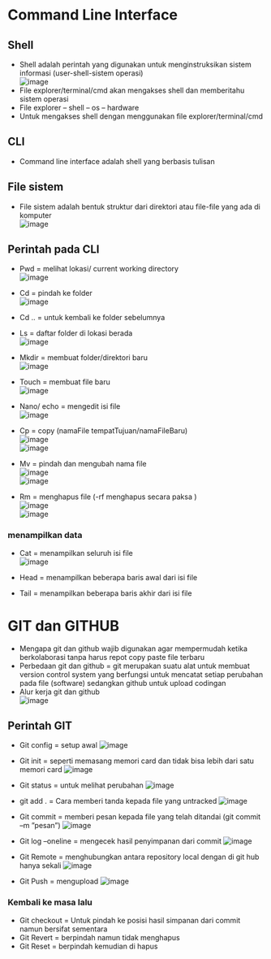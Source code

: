 # Command Line Interface
## Shell
- Shell adalah perintah yang digunakan untuk menginstruksikan sistem informasi 
(user-shell-sistem operasi)
<br>![image](https://user-images.githubusercontent.com/85721388/192085757-e33770a3-2639-4161-ba07-9a547e140b51.png) 
- File explorer/terminal/cmd akan mengakses shell dan memberitahu sistem operasi 
- File explorer – shell – os – hardware
-	Untuk mengakses shell dengan menggunakan file explorer/terminal/cmd

## CLI
-	Command line interface adalah shell yang berbasis tulisan

## File sistem
-	File sistem adalah bentuk struktur dari direktori atau file-file yang ada di komputer
<br>![image](https://user-images.githubusercontent.com/85721388/192085782-29b987c3-111d-479e-8b8d-eb39cfc6ab22.png)
 
## Perintah pada CLI
-	Pwd = melihat lokasi/ current working directory
 <br>![image](https://user-images.githubusercontent.com/85721388/192085804-b54162b7-2ba0-4c19-ab42-8d0ae1675b2a.png)

-	Cd = pindah ke folder
<br>![image](https://user-images.githubusercontent.com/85721388/192085821-e13a1688-4e7f-4ec7-9b9c-bf0875928e4d.png)
 
-	Cd .. = untuk kembali ke folder sebelumnya

-	Ls = daftar folder di lokasi berada
<br>![image](https://user-images.githubusercontent.com/85721388/192085846-3802cbf6-16d5-4299-b989-123f79ca139c.png)
 
-	Mkdir = membuat folder/direktori baru
<br>![image](https://user-images.githubusercontent.com/85721388/192085872-82dea4b0-5668-43d1-9f9b-f6e3eb997d00.png)

-	Touch = membuat file baru
<br>![image](https://user-images.githubusercontent.com/85721388/192085875-310d05e9-9132-42cf-9a71-0b3afdf6f2dd.png)

-	Nano/ echo = mengedit isi file
<br>![image](https://user-images.githubusercontent.com/85721388/192085882-12d3ce13-facb-49e0-93ab-c1e7c63b4ab9.png)

-	Cp = copy (namaFile tempatTujuan/namaFileBaru)
<br>![image](https://user-images.githubusercontent.com/85721388/192085895-9ce09d3a-37ae-49aa-a93f-794ffacebc5a.png)
<br>![image](https://user-images.githubusercontent.com/85721388/192085905-aa88fb00-6e9b-4d0e-b5fa-0e763566065d.png)

-	Mv = pindah dan mengubah nama file
<br>![image](https://user-images.githubusercontent.com/85721388/192085913-48ddda45-7a3f-4c81-9f48-cb96bf20e51c.png)
<br>![image](https://user-images.githubusercontent.com/85721388/192085921-45f15499-4602-43a6-bbaf-a98c3a845f03.png)

- Rm = menghapus file (-rf menghapus secara paksa )
<br>![image](https://user-images.githubusercontent.com/85721388/192085930-4d9a70eb-6cbe-49f2-a559-49d7a26631bd.png)
<br>![image](https://user-images.githubusercontent.com/85721388/192085933-745fb5d9-9b2f-4a8f-bcd1-236637da1b05.png)

### menampilkan data 
-	Cat = menampilkan seluruh isi file
<br>![image](https://user-images.githubusercontent.com/85721388/192085892-346196fc-d17c-4678-917f-93d4d9459a68.png)
 
-	Head = menampilkan beberapa baris awal dari isi file
-	Tail = menampilkan beberapa baris akhir dari isi file

# GIT dan GITHUB
-	Mengapa git dan github wajib digunakan agar mempermudah ketika berkolaborasi tanpa harus repot copy paste file terbaru
-	Perbedaan git dan github = git merupakan suatu alat untuk membuat version control system yang berfungsi untuk mencatat setiap perubahan pada file (software) sedangkan github untuk upload codingan
-	Alur kerja git dan github
<br>![image](https://user-images.githubusercontent.com/85721388/192086436-ba70e224-ca2b-4532-9a7b-6e82af2a103e.png)

## Perintah GIT
- Git config = setup awal
![image](https://user-images.githubusercontent.com/85721388/192086327-c8661655-b7a8-467c-aec9-c81a05dd393f.png)

-	Git init = seperti memasang memori card dan tidak bisa lebih dari satu memori card
![image](https://user-images.githubusercontent.com/85721388/192086332-52311b82-a3b8-4672-867a-7577b7a47663.png)

-	Git status = untuk melihat perubahan
![image](https://user-images.githubusercontent.com/85721388/192086337-a6c611b1-9524-46e6-a1ab-c53c41620c6b.png)
 
-	git add . = Cara memberi tanda kepada file yang untracked
![image](https://user-images.githubusercontent.com/85721388/192086350-ec8eeaf5-4e36-4d6c-934a-1c9702cc8f02.png)
 
-	Git commit = memberi pesan kepada file yang telah ditandai (git commit –m ”pesan”)
![image](https://user-images.githubusercontent.com/85721388/192086373-6ca53171-803d-43aa-af9a-693dca773648.png)
 
-	Git log –oneline = mengecek hasil penyimpanan dari commit
![image](https://user-images.githubusercontent.com/85721388/192086390-103e3619-edc4-4a29-9930-c58cd6ef4daf.png)

-	Git Remote = menghubungkan antara repository local dengan di git hub hanya sekali
![image](https://user-images.githubusercontent.com/85721388/192086405-43d521d1-f382-47b9-b0ec-f94e4a1c8ee7.png)
 
- Git Push = mengupload
![image](https://user-images.githubusercontent.com/85721388/192086409-149f1a7c-0ecb-438f-94d1-cb125f200e47.png)
 
### Kembali ke masa lalu
-	Git checkout = Untuk pindah ke posisi hasil simpanan dari commit namun bersifat sementara
-	Git Revert = berpindah namun tidak menghapus
-	Git Reset = berpindah kemudian di hapus

 
 

 

